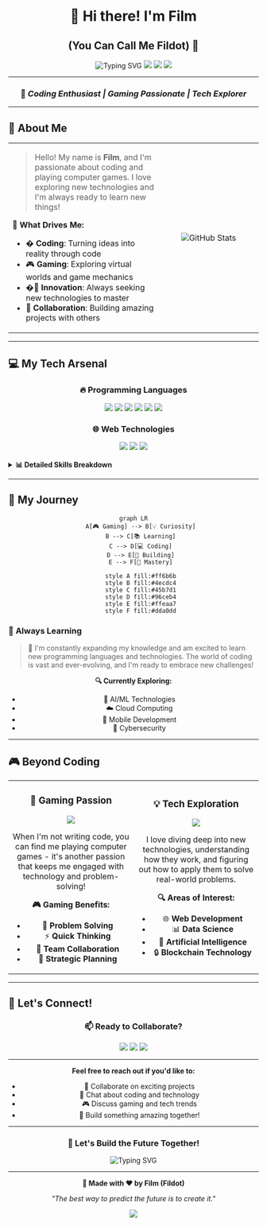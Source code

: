 <div align="center">

# 👋 **Hi there! I'm Film**

## **(You Can Call Me Fildot)** 🎯

<img src="https://readme-typing-svg.herokuapp.com?font=Fira+Code&pause=1000&color=FF6B6B&width=435&lines=Passionate+Full+Stack+Developer;Gaming+Enthusiast+%26+Tech+Explorer;Always+Ready+to+Learn+New+Things!;Let's+Build+Something+Amazing!" alt="Typing SVG" />

<img src="https://img.shields.io/badge/Status-Available_for_Work-brightgreen?style=for-the-badge&logo=checkmark&logoColor=white">
<img src="https://img.shields.io/badge/Focus-Full_Stack_Development-blue?style=for-the-badge&logo=code&logoColor=white">
<img src="https://img.shields.io/badge/Passion-Gaming_%26_Coding-purple?style=for-the-badge&logo=game&logoColor=white">

---

### 🚀 _Coding Enthusiast | Gaming Passionate | Tech Explorer_

</div>

---

## 🌟 **About Me**

<table>
<tr>
<td width="60%">

> Hello! My name is **Film**, and I'm passionate about coding and playing computer games. I love exploring new technologies and I'm always ready to learn new things!

**🎯 What Drives Me:**

- � **Coding**: Turning ideas into reality through code
- 🎮 **Gaming**: Exploring virtual worlds and game mechanics
- �🚀 **Innovation**: Always seeking new technologies to master
- 🤝 **Collaboration**: Building amazing projects with others

</td>
<td width="40%" align="center">

<img src="https://github-readme-stats.vercel.app/api?username=yourusername&show_icons=true&theme=radical&hide_border=true&bg_color=0D1117" alt="GitHub Stats" />

</td>
</tr>
</table>

---

## 💻 **My Tech Arsenal**

<div align="center">

### 🔥 **Programming Languages**

<img src="https://img.shields.io/badge/C++-00599C?style=for-the-badge&logo=c%2B%2B&logoColor=white">
<img src="https://img.shields.io/badge/C-00599C?style=for-the-badge&logo=c&logoColor=white">
<img src="https://img.shields.io/badge/Python-3776AB?style=for-the-badge&logo=python&logoColor=white">
<img src="https://img.shields.io/badge/JavaScript-F7DF1E?style=for-the-badge&logo=javascript&logoColor=black">
<img src="https://img.shields.io/badge/PHP-777BB4?style=for-the-badge&logo=php&logoColor=white">
<img src="https://img.shields.io/badge/SQL-4479A1?style=for-the-badge&logo=mysql&logoColor=white">

### 🌐 **Web Technologies**

<img src="https://img.shields.io/badge/HTML5-E34F26?style=for-the-badge&logo=html5&logoColor=white">
<img src="https://img.shields.io/badge/React-20232A?style=for-the-badge&logo=react&logoColor=61DAFB">
<img src="https://img.shields.io/badge/Next.js-000000?style=for-the-badge&logo=nextdotjs&logoColor=white">

</div>

<br>

<details>
<summary><strong>📊 Detailed Skills Breakdown</strong></summary>
<br>

<table>
<tr>
<td width="50%">

### 🏗️ **Systems & Low-Level**

- **C++** - Systems programming and competitive programming
- **C** - Low-level programming and embedded systems

### 🐍 **Backend & Automation**

- **Python** - Data analysis, automation, and backend development
- **PHP** - Server-side web development

</td>
<td width="50%">

### 🌐 **Frontend & Full-Stack**

- **JavaScript** - Frontend and full-stack web development
- **HTML** - Markup and web structure
- **React** - Frontend JavaScript library
- **Next.js** - Full-stack React framework

### 🗄️ **Database**

- **SQL** - Database management and queries

</td>
</tr>
</table>

</details>

---

## 🎯 **My Journey**

<div align="center">

```mermaid
graph LR
    A[🎮 Gaming] --> B[💡 Curiosity]
    B --> C[📚 Learning]
    C --> D[💻 Coding]
    D --> E[🚀 Building]
    E --> F[🌟 Mastery]

    style A fill:#ff6b6b
    style B fill:#4ecdc4
    style C fill:#45b7d1
    style D fill:#96ceb4
    style E fill:#ffeaa7
    style F fill:#dda0dd
```

</div>

### 🌱 **Always Learning**

<blockquote>
🚀 I'm constantly expanding my knowledge and am excited to learn new programming languages and technologies. The world of coding is vast and ever-evolving, and I'm ready to embrace new challenges!
</blockquote>

<div align="center">

**🔍 Currently Exploring:**

- 🤖 AI/ML Technologies
- ☁️ Cloud Computing
- 📱 Mobile Development
- 🔐 Cybersecurity

</div>

---

## 🎮 **Beyond Coding**

<table>
<tr>
<td width="50%" align="center">

### 🎯 **Gaming Passion**

<img src="https://img.icons8.com/color/96/000000/controller.png">

When I'm not writing code, you can find me playing computer games - it's another passion that keeps me engaged with technology and problem-solving!

**🎮 Gaming Benefits:**

- 🧠 **Problem Solving**
- ⚡ **Quick Thinking**
- 🤝 **Team Collaboration**
- 🎯 **Strategic Planning**

</td>
<td width="50%" align="center">

### 💡 **Tech Exploration**

<img src="https://img.icons8.com/color/96/000000/technology.png">

I love diving deep into new technologies, understanding how they work, and figuring out how to apply them to solve real-world problems.

**🔍 Areas of Interest:**

- 🌐 **Web Development**
- 📊 **Data Science**
- 🤖 **Artificial Intelligence**
- 🔒 **Blockchain Technology**

</td>
</tr>
</table>

---

## 🤝 **Let's Connect!**

<div align="center">

### 📫 **Ready to Collaborate?**

<img src="https://img.shields.io/badge/Open_to-Collaboration-brightgreen?style=for-the-badge&logo=handshake&logoColor=white">
<img src="https://img.shields.io/badge/Available_for-Projects-blue?style=for-the-badge&logo=rocket&logoColor=white">
<img src="https://img.shields.io/badge/Love_to-Chat_about_Tech-purple?style=for-the-badge&logo=chat&logoColor=white">

---

**Feel free to reach out if you'd like to:**

- 🚀 Collaborate on exciting projects
- 💬 Chat about coding and technology
- 🎮 Discuss gaming and tech trends
- 🤝 Build something amazing together!

---

### 🌟 **Let's Build the Future Together!**

<img src="https://readme-typing-svg.herokuapp.com?font=Fira+Code&pause=1000&color=4CAF50&width=435&lines=Always+ready+for+new+challenges!;Let's+create+something+amazing!;The+journey+continues...;Code+%2B+Gaming+%2B+Innovation!" alt="Typing SVG" />

</div>

---

<div align="center">

**🎨 Made with ❤️ by Film (Fildot)**

_"The best way to predict the future is to create it."_

<img src="https://komarev.com/ghpvc/?username=yourusername&color=blueviolet&style=for-the-badge">

</div>
